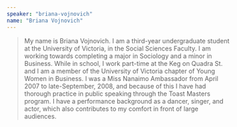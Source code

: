 ```yaml
---
speaker: "briana-vojnovich"
name: "Briana Vojnovich"
---
```


> My name is Briana Vojnovich. I am a third-year undergraduate student at
the University of Victoria, in the Social Sciences Faculty. I am working
towards completing a major in Sociology and a minor in Business. While in
school, I work part-time at the Keg on Quadra St. and I am a member of the
University of Victoria chapter of Young Women in Business. I was a Miss
Nanaimo Ambassador from April 2007 to late-September, 2008, and because of
this I have had thorough practice in public speaking through the Toast Masters
program. I have a performance background as a dancer, singer, and actor, which
also contributes to my comfort in front of large audiences.
